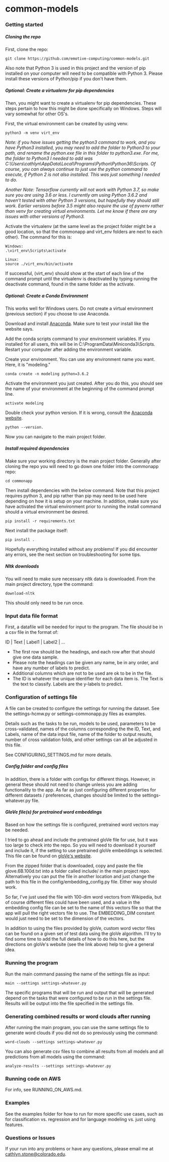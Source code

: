 # common-models

### Getting started
##### Cloning the repo
First, clone the repo:

```
git clone https://github.com/emotive-computing/common-models.git
```

Also note that Python 3 is used in this project and the version of pip installed on your computer will need to be compatible with Python 3. Please install these versions of Python/pip if you don't have them. 

##### Optional: Create a virtualenv for pip dependencies
Then, you might want to create a virtualenv for pip dependencies. These steps pertain to how this might be done specifically on Windows. Steps will vary somewhat for other OS's.

First, the virtual environment can be created by using venv.

```
python3 -m venv virt_env
```


_Note: if you have issues getting the python3 command to work, and you have Python3 installed, you may need to add the folder to Python3 to your path, and rename the python.exe file in this folder to python3.exe. For me, the folder to Python3 I needed to add was C:\Users\cathlyn\AppData\Local\Programs\Python\Python36\Scripts. Of course, you can always continue to just use the python command to execute, if Python 2 is not also installed. This was just something I needed to do._

_Another Note: Tensorflow currently will not work with Python 3.7, so make sure you are using 3.6 or less. I currently am using Python 3.6.2 and haven't tested with other Python 3 versions, but hopefully they should still work. Earlier versions before 3.5 might also require the use of pyvenv rather than venv for creating virtual environments. Let me know if there are any issues with other versions of Python3._

Activate the virtualenv (at the same level as the project folder might be a good location, so that the commonapp and virt_env folders are next to each other). The command for this is:

```
Windows:
.\virt_env\Scripts\activate

Linux:
source ./virt_env/bin/activate
```

If successful, (virt_env) should show at the start of each line of the command prompt until the virtualenv is deactivated by typing running the deactivate command, found in the same folder as the activate.

##### Optional: Create a Conda Environment
This works well for Windows users. Do not create a virtual environment (previous section) if you choose to use Anaconda.

Download and install [Anaconda](https://conda.io/docs/user-guide/install/windows.html "Anaconda install"). Make sure to test your install like the website says.

Add the conda scripts command to your environment variables. If you installed for all users, this will be in C:\ProgramData\Miniconda3\Scripts. Restart your computer after adding the environment variable.

Create your environment. You can use any environment name you want. Here, it is "modeling."

```
conda create -n modeling python=3.6.2
```

Activate the environment you just created. After you do this, you should see the name of your environment at the beginning of the command prompt line.

```
activate modeling
```

Double check your python version. If it is wrong, consult the [Anaconda website](https://conda.io/docs/user-guide/tasks/manage-python.html "Python Versions").

```
python --version.
```

Now you can navigate to the main project folder.

##### Install required dependencies 

Make sure your working directory is the main project folder. Generally after cloning the repo you will need to go down one folder into the commonapp repo:

```
cd commonapp
```

Then install dependencies with the below command. Note that this project requires python 3, and pip rather than pip may need to be used here depending on how it is setup on your machine. In addition, make sure you have activated the virtual environment prior to running the install command should a virtual environment be desired.

```
pip install -r requirements.txt
```

Next install the package itself:

```
pip install .
```

Hopefully everything installed without any problems! If you did encounter any errors, see the next section on troubleshooting for some tips.


##### Nltk downloads
You will need to make sure necessary nltk data is downloaded. From the main project directory, type the command:

```
download-nltk
```

This should only need to be run once.

### Input data file format
First, a datafile will be needed for input to the program. The file should be in a csv file in the format of:

ID | Text | Label1 | Label2 | ...

* The first row should be the headings, and each row after that should give one data sample. 
* Please note the headings can be given any name, be in any order, and have any number of labels to predict. 
* Additional columns which are not to be used are ok to be in the file. 
* The ID is whatever the unique identifier for each data item is. The Text is the text to classify. Labels are the y-labels to predict.

### Configuration of settings file
A file can be created to configure the settings for running the dataset. See the settings-hcmw.py or settings-commonapp.py files as examples.

Details such as the tasks to be run, models to be used, parameters to be cross-validated, names of the columns corresponding the the ID, Text, and Labels, name of the data input file, name of the folder to output results, number of cross validation folds, and other settings can all be adjusted in this file.

See CONFIGURING_SETTINGS.md for more details.

##### Config folder and config files
In addition, there is a folder with configs for different things. However, in general these should not need to change unless you are adding functionality to the app. As far as just configuring different properties for different datasets / preferences, changes should be limited to the settings-whatever.py file.


##### GloVe file(s) for pretrained word embeddings
Based on how the settings file is configured, pretrained word vectors may be needed. 

I tried to go ahead and include the pretrained gloVe file for use, but it was too large to check into the repo. So you will need to download it yourself and include it, if the setting to use pretrained gloVe embeddings is selected. This file can be found on [gloVe's website](https://nlp.stanford.edu/projects/glove "Download pretrained vectors"). 

From the zipped folder that is downloaded, copy and paste the file glove.6B.100d.txt into a folder called include/ in the main project repo. Alternatively you can put the file in another location and just change the path to this file in the config/embedding_config.py file. Either way should work.


So far, I've just used the file with 100-dim word vectors from Wikipedia, but of course different files could have been used, and a value in the embedding config file can be set to the name of this vectors file so that the app will pull the right vectors file to use. The EMBEDDING_DIM constant would just need to be set to the dimension of the vectors.

In addition to using the files provided by gloVe, custom word vector files can be found on a given set of test data using the gloVe algorithm. I'll try to find some time to add the full details of how to do this here, but the directions on gloVe's website (see the link above) help to give a general idea.


### Running the program
Run the main command passing the name of the settings file as input:

```
main --settings settings-whatever.py
```

The specific programs that will be run and output that will be generated depend on the tasks that were configured to be run in the settings file. Results will be output into the file specified in the settings file.

### Generating combined results or word clouds after running 
After running the main program, you can use the same settings file to generate word clouds if you did not do so previously using the command:

```
word-clouds --settings settings-whatever.py 
```

You can also generate csv files to combine all results from all models and all predictions from all models using the command:

```
analyze-results --settings settings-whatever.py
```

### Running code on AWS
For info, see RUNNING_ON_AWS.md.

### Examples
See the examples folder for how to run for more specific use cases, such as for classification vs. regression and for language modeling vs. just using features.

### Questions or Issues
If your run into any problems or have any questions, please email me at cathlyn.stone@colorado.edu.

